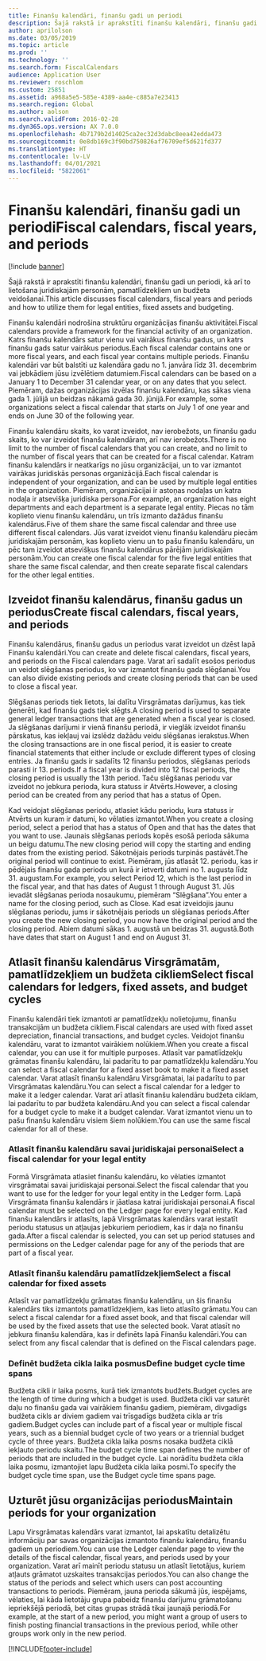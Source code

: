 ```yaml
---
title: Finanšu kalendāri, finanšu gadi un periodi
description: Šajā rakstā ir aprakstīti finanšu kalendāri, finanšu gadi un periodi, kā arī to lietošana juridiskajām personām, pamatlīdzekļiem un budžeta veidošanai.
author: aprilolson
ms.date: 03/05/2019
ms.topic: article
ms.prod: ''
ms.technology: ''
ms.search.form: FiscalCalendars
audience: Application User
ms.reviewer: roschlom
ms.custom: 25851
ms.assetid: a968a5e5-585e-4389-aa4e-c885a7e23413
ms.search.region: Global
ms.author: aolson
ms.search.validFrom: 2016-02-28
ms.dyn365.ops.version: AX 7.0.0
ms.openlocfilehash: 4b7179b2d14025ca2ec32d3dabc8eea42edda473
ms.sourcegitcommit: 0e8db169c3f90bd750826af76709ef5d621fd377
ms.translationtype: HT
ms.contentlocale: lv-LV
ms.lasthandoff: 04/01/2021
ms.locfileid: "5822061"
---
```

# <a name="fiscal-calendars-fiscal-years-and-periods"></a><span data-ttu-id="b2e21-103">Finanšu kalendāri, finanšu gadi un periodi</span><span class="sxs-lookup"><span data-stu-id="b2e21-103">Fiscal calendars, fiscal years, and periods</span></span>

[!include [banner](../includes/banner.md)]

<span data-ttu-id="b2e21-104">Šajā rakstā ir aprakstīti finanšu kalendāri, finanšu gadi un periodi, kā arī to lietošana juridiskajām personām, pamatlīdzekļiem un budžeta veidošanai.</span><span class="sxs-lookup"><span data-stu-id="b2e21-104">This article discusses fiscal calendars, fiscal years and periods and how to utilize them for legal entities, fixed assets and budgeting.</span></span>

<span data-ttu-id="b2e21-105">Finanšu kalendāri nodrošina struktūru organizācijas finanšu aktivitātei.</span><span class="sxs-lookup"><span data-stu-id="b2e21-105">Fiscal calendars provide a framework for the financial activity of an organization.</span></span> <span data-ttu-id="b2e21-106">Katrs finanšu kalendārs satur vienu vai vairākus finanšu gadus, un katrs finanšu gads satur vairākus periodus.</span><span class="sxs-lookup"><span data-stu-id="b2e21-106">Each fiscal calendar contains one or more fiscal years, and each fiscal year contains multiple periods.</span></span> <span data-ttu-id="b2e21-107">Finanšu kalendāri var būt balstīti uz kalendāra gadu no 1. janvāra līdz 31. decembrim vai jebkādiem jūsu izvēlētiem datumiem.</span><span class="sxs-lookup"><span data-stu-id="b2e21-107">Fiscal calendars can be based on a January 1 to December 31 calendar year, or on any dates that you select.</span></span> <span data-ttu-id="b2e21-108">Piemēram, dažas organizācijas izvēlas finanšu kalendāru, kas sākas viena gada 1. jūlijā un beidzas nākamā gada 30. jūnijā.</span><span class="sxs-lookup"><span data-stu-id="b2e21-108">For example, some organizations select a fiscal calendar that starts on July 1 of one year and ends on June 30 of the following year.</span></span> 

<span data-ttu-id="b2e21-109">Finanšu kalendāru skaits, ko varat izveidot, nav ierobežots, un finanšu gadu skaits, ko var izveidot finanšu kalendāram, arī nav ierobežots.</span><span class="sxs-lookup"><span data-stu-id="b2e21-109">There is no limit to the number of fiscal calendars that you can create, and no limit to the number of fiscal years that can be created for a fiscal calendar.</span></span> <span data-ttu-id="b2e21-110">Katram finanšu kalendārs ir neatkarīgs no jūsu organizācijai, un to var izmantot vairākas juridiskās personas organizācijā.</span><span class="sxs-lookup"><span data-stu-id="b2e21-110">Each fiscal calendar is independent of your organization, and can be used by multiple legal entities in the organization.</span></span> <span data-ttu-id="b2e21-111">Piemēram, organizācijai ir astoņas nodaļas un katra nodaļa ir atsevišķa juridiska persona.</span><span class="sxs-lookup"><span data-stu-id="b2e21-111">For example, an organization has eight departments and each department is a separate legal entity.</span></span> <span data-ttu-id="b2e21-112">Piecas no tām koplieto vienu finanšu kalendāru, un trīs izmanto dažādus finanšu kalendārus.</span><span class="sxs-lookup"><span data-stu-id="b2e21-112">Five of them share the same fiscal calendar and three use different fiscal calendars.</span></span> <span data-ttu-id="b2e21-113">Jūs varat izveidot vienu finanšu kalendāru piecām juridiskajām personām, kas koplieto vienu un to pašu finanšu kalendāru, un pēc tam izveidot atsevišķus finanšu kalendārus pārējām juridiskajām personām.</span><span class="sxs-lookup"><span data-stu-id="b2e21-113">You can create one fiscal calendar for the five legal entities that share the same fiscal calendar, and then create separate fiscal calendars for the other legal entities.</span></span>

## <a name="create-fiscal-calendars-fiscal-years-and-periods"></a><span data-ttu-id="b2e21-114">Izveidot finanšu kalendārus, finanšu gadus un periodus</span><span class="sxs-lookup"><span data-stu-id="b2e21-114">Create fiscal calendars, fiscal years, and periods</span></span>
<span data-ttu-id="b2e21-115">Finanšu kalendārus, finanšu gadus un periodus varat izveidot un dzēst lapā Finanšu kalendāri.</span><span class="sxs-lookup"><span data-stu-id="b2e21-115">You can create and delete fiscal calendars, fiscal years, and periods on the Fiscal calendars page.</span></span> <span data-ttu-id="b2e21-116">Varat arī sadalīt esošos periodus un veidot slēgšanas periodus, ko var izmantot finanšu gada slēgšanai.</span><span class="sxs-lookup"><span data-stu-id="b2e21-116">You can also divide existing periods and create closing periods that can be used to close a fiscal year.</span></span> 

<span data-ttu-id="b2e21-117">Slēgšanas periods tiek lietots, lai dalītu Virsgrāmatas darījumus, kas tiek ģenerēti, kad finanšu gads tiek slēgts.</span><span class="sxs-lookup"><span data-stu-id="b2e21-117">A closing period is used to separate general ledger transactions that are generated when a fiscal year is closed.</span></span> <span data-ttu-id="b2e21-118">Ja slēgšanas darījumi ir vienā finanšu periodā, ir vieglāk izveidot finanšu pārskatus, kas iekļauj vai izslēdz dažādu veidu slēgšanas ierakstus.</span><span class="sxs-lookup"><span data-stu-id="b2e21-118">When the closing transactions are in one fiscal period, it is easier to create financial statements that either include or exclude different types of closing entries.</span></span> <span data-ttu-id="b2e21-119">Ja finanšu gads ir sadalīts 12 finanšu periodos, slēgšanas periods parasti ir 13. periods.</span><span class="sxs-lookup"><span data-stu-id="b2e21-119">If a fiscal year is divided into 12 fiscal periods, the closing period is usually the 13th period.</span></span> <span data-ttu-id="b2e21-120">Taču slēgšanas periodu var izveidot no jebkura perioda, kura statuss ir Atvērts.</span><span class="sxs-lookup"><span data-stu-id="b2e21-120">However, a closing period can be created from any period that has a status of Open.</span></span> 

<span data-ttu-id="b2e21-121">Kad veidojat slēgšanas periodu, atlasiet kādu periodu, kura statuss ir Atvērts un kuram ir datumi, ko vēlaties izmantot.</span><span class="sxs-lookup"><span data-stu-id="b2e21-121">When you create a closing period, select a period that has a status of Open and that has the dates that you want to use.</span></span> <span data-ttu-id="b2e21-122">Jaunais slēgšanas periods kopēs esošā perioda sākuma un beigu datumu.</span><span class="sxs-lookup"><span data-stu-id="b2e21-122">The new closing period will copy the starting and ending dates from the existing period.</span></span> <span data-ttu-id="b2e21-123">Sākotnējais periods turpinās pastāvēt.</span><span class="sxs-lookup"><span data-stu-id="b2e21-123">The original period will continue to exist.</span></span> <span data-ttu-id="b2e21-124">Piemēram, jūs atlasāt 12. periodu, kas ir pēdējais finanšu gada periods un kurā ir ietverti datumi no 1. augusta līdz 31. augustam.</span><span class="sxs-lookup"><span data-stu-id="b2e21-124">For example, you select Period 12, which is the last period in the fiscal year, and that has dates of August 1 through August 31.</span></span> <span data-ttu-id="b2e21-125">Jūs ievadāt slēgšanas perioda nosaukumu, piemēram “Slēgšana”.</span><span class="sxs-lookup"><span data-stu-id="b2e21-125">You enter a name for the closing period, such as Close.</span></span> <span data-ttu-id="b2e21-126">Kad esat izveidojis jaunu slēgšanas periodu, jums ir sākotnējais periods un slēgšanas periods.</span><span class="sxs-lookup"><span data-stu-id="b2e21-126">After you create the new closing period, you now have the original period and the closing period.</span></span> <span data-ttu-id="b2e21-127">Abiem datumi sākas 1. augustā un beidzas 31. augustā.</span><span class="sxs-lookup"><span data-stu-id="b2e21-127">Both have dates that start on August 1 and end on August 31.</span></span>

## <a name="select-fiscal-calendars-for-ledgers-fixed-assets-and-budget-cycles"></a><span data-ttu-id="b2e21-128">Atlasīt finanšu kalendārus Virsgrāmatām, pamatlīdzekļiem un budžeta cikliem</span><span class="sxs-lookup"><span data-stu-id="b2e21-128">Select fiscal calendars for ledgers, fixed assets, and budget cycles</span></span>
<span data-ttu-id="b2e21-129">Finanšu kalendāri tiek izmantoti ar pamatlīdzekļu nolietojumu, finanšu transakcijām un budžeta cikliem.</span><span class="sxs-lookup"><span data-stu-id="b2e21-129">Fiscal calendars are used with fixed asset depreciation, financial transactions, and budget cycles.</span></span> <span data-ttu-id="b2e21-130">Veidojot finanšu kalendāru, varat to izmantot vairākiem nolūkiem.</span><span class="sxs-lookup"><span data-stu-id="b2e21-130">When you create a fiscal calendar, you can use it for multiple purposes.</span></span> <span data-ttu-id="b2e21-131">Atlasīt var pamatlīdzekļu grāmatas finanšu kalendāru, lai padarītu to par pamatlīdzekļu kalendāru.</span><span class="sxs-lookup"><span data-stu-id="b2e21-131">You can select a fiscal calendar for a fixed asset book to make it a fixed asset calendar.</span></span> <span data-ttu-id="b2e21-132">Varat atlasīt finanšu kalendāru Virsgrāmatai, lai padarītu to par Virsgrāmatas kalendāru.</span><span class="sxs-lookup"><span data-stu-id="b2e21-132">You can select a fiscal calendar for a ledger to make it a ledger calendar.</span></span> <span data-ttu-id="b2e21-133">Varat arī atlasīt finanšu kalendāru budžeta ciklam, lai padarītu to par budžeta kalendāru.</span><span class="sxs-lookup"><span data-stu-id="b2e21-133">And you can select a fiscal calendar for a budget cycle to make it a budget calendar.</span></span> <span data-ttu-id="b2e21-134">Varat izmantot vienu un to pašu finanšu kalendāru visiem šiem nolūkiem.</span><span class="sxs-lookup"><span data-stu-id="b2e21-134">You can use the same fiscal calendar for all of these.</span></span>

### <a name="select-a-fiscal-calendar-for-your-legal-entity"></a><span data-ttu-id="b2e21-135">Atlasīt finanšu kalendāru savai juridiskajai personai</span><span class="sxs-lookup"><span data-stu-id="b2e21-135">Select a fiscal calendar for your legal entity</span></span>

<span data-ttu-id="b2e21-136">Formā Virsgrāmata atlasiet finanšu kalendāru, ko vēlaties izmantot virsgrāmatai savai juridiskajai personai.</span><span class="sxs-lookup"><span data-stu-id="b2e21-136">Select the fiscal calendar that you want to use for the ledger for your legal entity in the Ledger form.</span></span> <span data-ttu-id="b2e21-137">Lapā Virsgrāmata finanšu kalendārs ir jāatlasa katrai juridiskajai personai.</span><span class="sxs-lookup"><span data-stu-id="b2e21-137">A fiscal calendar must be selected on the Ledger page for every legal entity.</span></span> <span data-ttu-id="b2e21-138">Kad finanšu kalendārs ir atlasīts, lapā Virsgrāmatas kalendārs varat iestatīt periodu statusus un atļaujas jebkuriem periodiem, kas ir daļa no finanšu gada.</span><span class="sxs-lookup"><span data-stu-id="b2e21-138">After a fiscal calendar is selected, you can set up period statuses and permissions on the Ledger calendar page for any of the periods that are part of a fiscal year.</span></span>

### <a name="select-a-fiscal-calendar-for-fixed-assets"></a><span data-ttu-id="b2e21-139">Atlasīt finanšu kalendāru pamatlīdzekļiem</span><span class="sxs-lookup"><span data-stu-id="b2e21-139">Select a fiscal calendar for fixed assets</span></span>

<span data-ttu-id="b2e21-140">Atlasīt var pamatlīdzekļu grāmatas finanšu kalendāru, un šis finanšu kalendārs tiks izmantots pamatlīdzekļiem, kas lieto atlasīto grāmatu.</span><span class="sxs-lookup"><span data-stu-id="b2e21-140">You can select a fiscal calendar for a fixed asset book, and that fiscal calendar will be used by the fixed assets that use the selected book.</span></span> <span data-ttu-id="b2e21-141">Varat atlasīt no jebkura finanšu kalendāra, kas ir definēts lapā Finanšu kalendāri.</span><span class="sxs-lookup"><span data-stu-id="b2e21-141">You can select from any fiscal calendar that is defined on the Fiscal calendars page.</span></span>

### <a name="define-budget-cycle-time-spans"></a><span data-ttu-id="b2e21-142">Definēt budžeta cikla laika posmus</span><span class="sxs-lookup"><span data-stu-id="b2e21-142">Define budget cycle time spans</span></span>

<span data-ttu-id="b2e21-143">Budžeta cikli ir laika posms, kurā tiek izmantots budžets.</span><span class="sxs-lookup"><span data-stu-id="b2e21-143">Budget cycles are the length of time during which a budget is used.</span></span> <span data-ttu-id="b2e21-144">Budžeta cikli var saturēt daļu no finanšu gada vai vairākiem finanšu gadiem, piemēram, divgadīgs budžeta cikls ar diviem gadiem vai trīsgadīgs budžeta cikla ar trīs gadiem.</span><span class="sxs-lookup"><span data-stu-id="b2e21-144">Budget cycles can include part of a fiscal year or multiple fiscal years, such as a biennial budget cycle of two years or a triennial budget cycle of three years.</span></span> <span data-ttu-id="b2e21-145">Budžeta cikla laika posms nosaka budžeta ciklā iekļauto periodu skaitu.</span><span class="sxs-lookup"><span data-stu-id="b2e21-145">The budget cycle time span defines the number of periods that are included in the budget cycle.</span></span> <span data-ttu-id="b2e21-146">Lai norādītu budžeta cikla laika posmu, izmantojiet lapu Budžeta cikla laika posmi.</span><span class="sxs-lookup"><span data-stu-id="b2e21-146">To specify the budget cycle time span, use the Budget cycle time spans page.</span></span>

## <a name="maintain-periods-for-your-organization"></a><span data-ttu-id="b2e21-147">Uzturēt jūsu organizācijas periodus</span><span class="sxs-lookup"><span data-stu-id="b2e21-147">Maintain periods for your organization</span></span>
<span data-ttu-id="b2e21-148">Lapu Virsgrāmatas kalendārs varat izmantot, lai apskatītu detalizētu informāciju par savas organizācijas izmantoto finanšu kalendāru, finanšu gadiem un periodiem.</span><span class="sxs-lookup"><span data-stu-id="b2e21-148">You can use the Ledger calendar page to view the details of the fiscal calendar, fiscal years, and periods used by your organization.</span></span> <span data-ttu-id="b2e21-149">Varat arī mainīt periodu statusu un atlasīt lietotājus, kuriem atļauts grāmatot uzskaites transakcijas periodos.</span><span class="sxs-lookup"><span data-stu-id="b2e21-149">You can also change the status of the periods and select which users can post accounting transactions to periods.</span></span> <span data-ttu-id="b2e21-150">Piemēram, jauna perioda sākumā jūs, iespējams, vēlaties, lai kāda lietotāju grupa pabeidz finanšu darījumu grāmatošanu iepriekšējā periodā, bet citas grupas strādā tikai jaunajā periodā.</span><span class="sxs-lookup"><span data-stu-id="b2e21-150">For example, at the start of a new period, you might want a group of users to finish posting financial transactions in the previous period, while other groups work only in the new period.</span></span>







[!INCLUDE[footer-include](../../includes/footer-banner.md)]